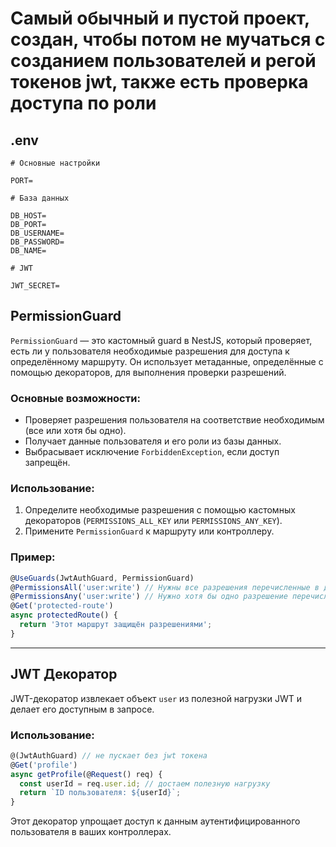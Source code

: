 # Самый обычный и пустой проект, создан, чтобы потом не мучаться с созданием пользователей и регой токенов jwt, также есть проверка доступа по роли

## .env

```
# Основные настройки

PORT=

# База данных

DB_HOST=
DB_PORT=
DB_USERNAME=
DB_PASSWORD=
DB_NAME=

# JWT

JWT_SECRET=
```

## PermissionGuard

`PermissionGuard` — это кастомный guard в NestJS, который проверяет, есть ли у пользователя необходимые разрешения для доступа к определённому маршруту. Он использует метаданные, определённые с помощью декораторов, для выполнения проверки разрешений.

### Основные возможности:

- Проверяет разрешения пользователя на соответствие необходимым (все или хотя бы одно).
- Получает данные пользователя и его роли из базы данных.
- Выбрасывает исключение `ForbiddenException`, если доступ запрещён.

### Использование:

1. Определите необходимые разрешения с помощью кастомных декораторов (`PERMISSIONS_ALL_KEY` или `PERMISSIONS_ANY_KEY`).
2. Примените `PermissionGuard` к маршруту или контроллеру.

### Пример:

```typescript
@UseGuards(JwtAuthGuard, PermissionGuard)
@PermissionsAll('user:write') // Нужны все разрешения перечисленные в декораторе
@PermissionsAny('user:write') // Нужно хотя бы одно разрешение перечисленное в декораторе
@Get('protected-route')
async protectedRoute() {
  return 'Этот маршрут защищён разрешениями';
}
```

---

## JWT Декоратор

JWT-декоратор извлекает объект `user` из полезной нагрузки JWT и делает его доступным в запросе.

### Использование:

```typescript
@(JwtAuthGuard) // не пускает без jwt токена
@Get('profile')
async getProfile(@Request() req) {
  const userId = req.user.id; // достаем полезную нагрузку
  return `ID пользователя: ${userId}`;
}
```

Этот декоратор упрощает доступ к данным аутентифицированного пользователя в ваших контроллерах.
